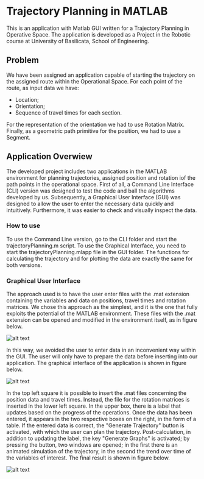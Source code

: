 # Trajectory Planning in MATLAB

This is an application with Matlab GUI written for a Trajectory Planning in Operative Space. The application is developed as a Project in the Robotic course at University of Basilicata, School of Engineering.

## Problem

We have been assigned an application capable of starting the trajectory on the assigned route within the Operational Space. For each point of the route, as input data we have:

- Location;
- Orientation;
- Sequence of travel times for each section.

For the representation of the orientation we had to use Rotation Matrix. Finally, as a geometric path primitive for the position, we had to use a Segment.

## Application Overwiew

The developed project includes two applications in the MATLAB environment for planning trajectories, assigned position and rotation iof the path points in the operational space. First of all, a Command Line Interface (CLI) version was designed to test the code and ball the algorithms developed by us. Subsequently, a Graphical User Interface (GUI) was designed to allow the user to enter the necessary data quickly and intuitively. Furthermore, it was easier to check and visually inspect the data.

### How to use

To use the Command Line version, go to the CLI folder and start the trajectoryPlanning.m script. To use the Graphical Interface, you need to start the trajectoryPlanning.mlapp file in the GUI folder. The functions for calculating the trajectory and for plotting the data are exactly the same for both versions.

### Graphical User Interface

The approach used is to have the user enter files with the .mat extension containing the variables and data on positions, travel times and rotation matrices. We chose this approach as the simplest, and it is the one that fully exploits the potential of the MATLAB environment. These files with the .mat extension can be opened and modified in the environment itself, as in figure below. 

![alt text](https://github.com/xN1ckuz/Trajectory-Planning/blob/main/Results/data.jpg)

In this way, we avoided the user to enter data in an inconvenient way within the GUI. The user will only have to prepare the data before inserting into our application. The graphical interface of the application is shown in figure below.

![alt text](https://github.com/xN1ckuz/Trajectory-Planning/blob/main/Results/gui.jpg)

In the top left square it is possible to insert the .mat files concerning the position data and travel times. Instead, the file for the rotation matrices is inserted in the lower left square. In the upper box, there is a label that updates based on the progress of the operations. Once the data has been entered, it appears in the two respective boxes on the right, in the form of a table. If the entered data is correct, the "Generate Trajectory" button is activated, with which the user can plan the trajectory. Post-calculation, in addition to updating the label, the key "Generate Graphs" is activated; by pressing the button, two windows are opened; in the first there is an animated simulation of the trajectory, in the second the trend over time of the variables of interest. The final result is shown in figure below.

![alt text](https://github.com/xN1ckuz/Trajectory-Planning/blob/main/Results/simulation.jpg)
